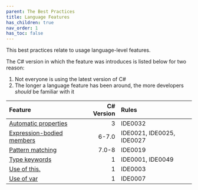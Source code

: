```yaml
---
parent: The Best Practices
title: Language Features
has_children: true
nav_order: 1
has_toc: false
---
```


This best practices relate to usage language-level features.

The C# version in which the feature was introduces is listed below for two reason:

1. Not everyone is using the latest version of C#
2. The longer a language feature has been around, the more developers *should* be familiar with it

| Feature | C# Version | Rules
|:-|-:|:-|
| [Automatic properties](auto_properties.md) | 3 | IDE0032 |
| [Expression-bodied members](expression_bodied_members.md) | 6-7.0 | IDE0021, IDE0025, IDE0027 |
| [Pattern matching](pattern_matching.md) | 7.0-8 | IDE0019 |
| [Type keywords](type_keywords.md) | 1 | IDE0001, IDE0049 |
| [Use of this.](use_of_this.md) | 1 | IDE0003 |
| [Use of var](use_of_var.md) | 1 | IDE0007 |
